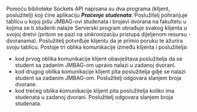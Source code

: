 Pomoću biblioteke Sockets API napisana su dva programa (klijent, poslužitelj) koji čine aplikaciju ***Praćenje studenata***. Poslužitelj pohranjuje tablicu u kojoj pišu JMBAG-ovi studenata i brojevi dvorana na fakultetu u kojima se ti studenti nalaze Serverski program obrađuje svakog klijenta u svojoj dretvi (pritom se pazi na sinkronizaciju pristupa dijeljenom resursu - dvoranama). Poslužitelj potvrđuje klijentu da je primio poruku te ažurira svoju tablicu. Postoje tri oblika komunikacije između klijenta i poslužitelja:
- kod prvog oblika komunikacije klijent obavještava poslužitelja da se student sa zadanim JMBAG-om
upravo nalazi u zadanoj dvorani.
- kod drugog oblika komunikacije klijent pita poslužitelja gdje se nalazi student sa zadanim JMBAG-om. Poslužitelj odgovara slanjem broja dvorane.
- kod trećeg oblika komunikacije klijent pita poslužitelja koliko ima studenata u zadanoj dvorani.
Poslužitelj odgovara slanjem broja studenata.
